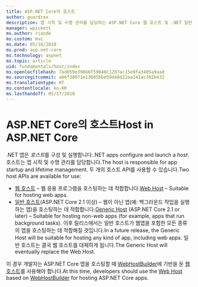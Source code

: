 ```yaml
---
title: ASP.NET Core의 호스트
author: guardrex
description: 앱 시작 및 수명 관리를 담당하는 ASP.NET Core 웹 호스트 및 .NET 일반 호스트에 대해 알아봅니다.
manager: wpickett
ms.author: riande
ms.custom: mvc
ms.date: 05/16/2018
ms.prod: asp.net-core
ms.technology: aspnet
ms.topic: article
uid: fundamentals/host/index
ms.openlocfilehash: 7ad059e39866f59040c12b7ac15e9fa3405a9aad
ms.sourcegitcommit: a66f38071e13685bbe59d48d22aa141ac702b432
ms.translationtype: HT
ms.contentlocale: ko-KR
ms.lasthandoff: 05/17/2018
---
```

# <a name="host-in-aspnet-core"></a><span data-ttu-id="beb71-103">ASP.NET Core의 호스트</span><span class="sxs-lookup"><span data-stu-id="beb71-103">Host in ASP.NET Core</span></span>

<span data-ttu-id="beb71-104">.NET 앱은 *호스트*를 구성 및 실행합니다.</span><span class="sxs-lookup"><span data-stu-id="beb71-104">.NET apps configure and launch a *host*.</span></span> <span data-ttu-id="beb71-105">호스트는 앱 시작 및 수명 관리를 담당합니다.</span><span class="sxs-lookup"><span data-stu-id="beb71-105">The host is responsible for app startup and lifetime management.</span></span> <span data-ttu-id="beb71-106">두 개의 호스트 API를 사용할 수 있습니다.</span><span class="sxs-lookup"><span data-stu-id="beb71-106">Two host APIs are available for use:</span></span>

* <span data-ttu-id="beb71-107">[웹 호스트](xref:fundamentals/host/web-host) &ndash; 웹 응용 프로그램을 호스팅하는 데 적합합니다.</span><span class="sxs-lookup"><span data-stu-id="beb71-107">[Web Host](xref:fundamentals/host/web-host) &ndash; Suitable for hosting web apps.</span></span>
* <span data-ttu-id="beb71-108">[일반 호스트](xref:fundamentals/host/generic-host)(ASP.NET Core 2.1 이상) &ndash; 웹이 아닌 앱(예: 백그라운드 작업을 실행하는 앱)을 호스팅하는 데 적합합니다.</span><span class="sxs-lookup"><span data-stu-id="beb71-108">[Generic Host](xref:fundamentals/host/generic-host) (ASP.NET Core 2.1 or later) &ndash; Suitable for hosting non-web apps (for example, apps that run background tasks).</span></span> <span data-ttu-id="beb71-109">이후 릴리스에서는 일반 호스트가 웹앱을 포함한 모든 종류의 앱을 호스팅하는 데 적합해질 것입니다.</span><span class="sxs-lookup"><span data-stu-id="beb71-109">In a future release, the Generic Host will be suitable for hosting any kind of app, including web apps.</span></span> <span data-ttu-id="beb71-110">일반 호스트는 결국 웹 호스트를 대체하게 됩니다.</span><span class="sxs-lookup"><span data-stu-id="beb71-110">The Generic Host will eventually replace the Web Host.</span></span>

<span data-ttu-id="beb71-111">이 경우 개발자는 ASP.NET Core 앱을 호스팅할 때 [WebHostBuilder](/dotnet/api/microsoft.aspnetcore.hosting.webhostbuilder)에 기반을 둔 [웹 호스트](xref:fundamentals/host/web-host)를 사용해야 합니다.</span><span class="sxs-lookup"><span data-stu-id="beb71-111">At this time, developers should use the [Web Host](xref:fundamentals/host/web-host) based on [WebHostBuilder](/dotnet/api/microsoft.aspnetcore.hosting.webhostbuilder) for hosting ASP.NET Core apps.</span></span>
